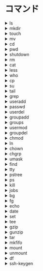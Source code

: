 # コマンド

<details><summary>ls</summary>

## ls

ディレクトリ内のファイル一覧

```shell
ls [<path>]
```

## オプション

<details><summary>-R</summary>

### -R

その下の階層まで表示

```bash
-R
```

</details>

<details><summary>-l</summary>

### -l

それぞれのフォルダとファイルを1行で詳細に表示

```bash
-l
```

</details>

<details><summary>-o</summary>

### -o

標準出力として出力(パイプを使用時に必要)

```bash
-o
```

</details>

#### 備考

<details><summary>ls -l フォーマット</summary>

##### ls -l フォーマット

`<mode> <number_of_link> <user> <group> <size> <at_updated> <name>`

例: `-rw-r--r-- 1 root root 81211 2021-03-04 07:00 myfile`

ファイルモード

|最初の桁|説明|
|:---|:---|
|-|レギュラーファイル|
|d|ディレクトリファイル|
|l|シンボリックリンク|
|b or c|特殊デバイスファイル|

|パーミッション|説明|
|:---|:---|
|r|読み取り(lsなど)|
|w|書き込み(ファイルの追加、削除など)|
|x|実行(cdなど)|
|-|禁止|
|t|スティッキービット。名前の変更や削除。|
|s|SUIDビットもしくは、SGIDビット。実行は実行者ではなく、所有者もしくは所有グループが実行|

2桁目以降順番に

1. 所有ユーザのパーミッション
2. 所有グループのパーミッション　
3. 第3者のパーミッション

###### リンク数

ハードリンクの数

</details>

</details>

<details><summary>mkdir</summary>

ディレクトリを作成

```shell
mkdir [<path>]
```

## オプション

<details><summary>-p</summary>

途中のディレクトリも作成

```bash
-p
```

</details>

</details>

<details><summary>touch</summary>

ファイルを作成

```shell
touch <file_path>[ ...]
```

</details>

<details><summary>mv</summary>

ファイルをpathに移動、リネーム

```shell
mv [options] <file_path>[ ...] <path>
```

## オプション

<details><summary>-i</summary>

同じファイルが存在する場合確認。

```bash
-i
```

</details>

</details>

<details><summary>cd</summary>

カレントディレクトリを移動。

pathを省略するとホームディレクトリ

```shell
cd [<path>]
```

</details>

<details><summary>pwd</summary>

カレントディレクトリの絶対パスを表示

```shell
pwd
```

</details>

<details><summary>shutdown</summary>

シャットダウンする。

```shell
shutdown {now | +}
```

## オプション

<details><summary>-h</summary>

シャットダウン(デフォルト)

```bash
-h
```

</details>

<details><summary>-r</summary>

再起動

```bash
-r
```

</details>

<details><summary>-c</summary>

予約したシャットダウンをキャンセル。

```bash
-c
```

</details>

<details><summary>-k</summary>

シャットダウンするダイアログを表示

```bash
-k
```

</details>

### パラメータ

<details><summary>now</summary>

今すぐシャットダウン

```bash
now
```

</details>

<details><summary>+</summary>

シャットダウンを予約する。

```bash
+<n>
```

</details>

</details>

<details><summary>rm</summary>

ファイル、ディレクトリを削除

```shell
rm <path>[ ...]
```

## オプション

<details><summary>-r</summary>

ディレクトリを削除する。

```bash
-r
```

</details>

<details><summary>-i</summary>

事前に確認

```bash
-i
```

</details>

</details>

<details><summary>cat</summary>

ファイルの内容を表示

```shell
cat <file_path>
```

</details>

<details><summary>less</summary>

ファイルを一画面ずつ表示する

操作はvimに近い

```shell
less <file_path>
```

## オプション

<details><summary>+</summary>

指定した行を表示

```bash
+<n>
```

</details>

<details><summary>-p</summary>

指定した正規表現にマッチする最初の行から表示

```bash
-p <string>
```

</details>

<details><summary>-s</summary>

連続した行を1行にする

```bash
-s
```

</details>

<details><summary>-S</summary>

行を折り返さない

```bash
-S
```

</details>

<details><summary>-z</summary>

一画面の行数を指定する。

```bash
-z<n>
```

</details>

<details><summary>-n</summary>

行数を表示しない。

```bash
-n
```

</details>

<details><summary>-N</summary>

行数を表示する。

```bash
-N
```

</details>

</details>

<details><summary>who</summary>

誰がログインしているかを表示する

```shell
who
```

## オプション

<details><summary>-a</summary>

すべての情報を表示する。

```bash
-a
```

</details>

</details>

<details><summary>cp</summary>

ファイルをコピーする

```shell
cp <path1>[ ...] <path2>
```

## オプション

<details><summary>-r</summary>

ディレクトリごとコピー

```bash
-r
```

</details>

</details>

<details><summary>su</summary>

ユーザを切り替える

```shell
su [<user>]
```

## オプション

<details><summary>-</summary>

ログインシェルを使用してユーザーを切り替える

```bash
-
```

</details>

</details>

<details><summary>tail</summary>

ファイルの末尾を表示する

```shell
tail <path>
```

## オプション

<details><summary>-f</summary>

リアルタイム

```bash
-f
```

</details>

<details><summary>-</summary>

行数を指定。

```bash
-<n>
```

</details>

</details>

<details><summary>grep</summary>

ファイルの内容から指定したキーワードが含まれる

行のみ表示する。

もしくはパイプを使用してコマンドから指定したキーワードが含まれる

出力だけ出力する。　

```shell
grep <regex> <path>
```

</details>

<details><summary>useradd</summary>

ユーザを作成する

```shell
useradd username
```

## オプション

<details><summary>-u</summary>

ユーザーidを指定。

```bash
-u <n>
```

</details>

<details><summary>-d</summary>

ホームディレクトリを指定する。

```bash
-d <dir>
```

</details>

<details><summary>-g</summary>

グループを指定する。

```bash
-g <group_name>
```

</details>

</details>

<details><summary>passwd</summary>

パスワードを変更する。

```shell
passwd [<username>]
```

</details>

<details><summary>userdel</summary>

ユーザーを削除する

```shell
userdel <user>
```

## オプション

<details><summary>-r</summary>

ホームディレクトリごと削除する。

```bash
-r
```

</details>

</details>

<details><summary>groupadd</summary>

グループを作成する。

```shell
groupadd <group_name>
```

</details>

<details><summary>groups</summary>

どのグループに所属しているか確認する

ユーザ名を省略した場合、自分の所属するグループが表示される

```shell
groups [<user_name>]
```

</details>

<details><summary>usermod</summary>

ユーザが所属するグループを変更する

```shell
usermod <username>
```

## オプション

<details><summary>-g</summary>

プライマリグループを変更する。

```bash
-g <primary>
```

</details>

<details><summary>-G</summary>

サブグループを変更する。

```bash
-G <sub>
```

</details>

</details>

<details><summary>groupdel</summary>

グループを削除する

```shell
groupdel <group_name>
```

</details>

<details><summary>chmod</summary>

ファイルのパーミッションを変更

```shell
chmod <permission> <file_path>
```

### パラメータ

<details><summary>permission</summary>

指定方法は以下です。

1. 次のフォーマットで指定する。
`{u | g | o}{+ | - | =}{r | w | {x | t | s}}[...]`

2. 3桁の8進数で指定
左の桁から所有者権限、グループ権限、第三者権限
それぞれの桁はrwxのうち必要な権限に1をたてた
2進数を作る。rw-なら110でこれを8真数に直して6
rwxr--r--なら744をpermisionに渡す。
例外としてスティッキービットは1777。
SUIDビットは4000を足す。SGIDビットは2000を足す。

</details>

</details>

<details><summary>ln</summary>

path1のハードリンクを作成。

-sをつけることでシンボリックリンクを作成できる。

ハードリンクはファイルシステムをまたぐことができない。

シンボリックリンクはファイルシステムをまたぐことができる。

```shell
ln <path> <link_name>
```

## オプション

<details><summary>-s</summary>

```bash
-s
```

</details>

</details>

<details><summary>chown</summary>

所有ユーザや所有グループを変更する。

```shell
chown <user_name>[:<group>] <file_path>
```

</details>

<details><summary>chgrp</summary>

所有グループのを変更する

```shell
chgrp <groupname> <path>
```

</details>

<details><summary>umask</summary>

umask値を確認もしくは設定。

値を渡さなければ、現在の値を確認できる。

umask値とはデフォルトの権限を決めるものです。

ファイルのデフォルトの権限は666 - umask値

ディレクトリのデフォルトの権限は777 - umask値

となります。

```shell
umask [<number>]
```

## オプション

<details><summary>-p</summary>

現在の値を`umask`の形式で表示

```bash
-p
```

</details>

<details><summary>-s</summary>

現在の値を`rwx`の形式(シンボルモード)で表示

```bash
-s
```

</details>

</details>

<details><summary>find</summary>

ファイルを検索する

```shell
find <path>
```

## オプション

<details><summary>-perm</summary>

パーミッションで検索

```bash
-perm -<xxx>
```

</details>

<details><summary>-ls</summary>

`ls -l`の形式で表示

```bash
-ls
```

</details>

</details>

<details><summary>tty</summary>

現在使用しているコンソールを表示する

```shell
tty
```

</details>

<details><summary>pstree</summary>

プロセスの階層構造を表示する

```shell
pstree [<pid> | <username>]
```

## オプション

<details><summary>-p</summary>

プロセスidを表示

```bash
-p
```

</details>

</details>

<details><summary>ps</summary>

実行中のプロセスを一覧表示する

```shell
ps
```

## オプション

<details><summary>a</summary>

コンソールが持つすべてのプロセスを表示

```bash
a
```

</details>

<details><summary>x</summary>

コンソールが持たないすべてのプロセスを表示する。

```bash
x
```

</details>

<details><summary>r</summary>

実行中のプロセスだけ表示する。

```bash
r
```

</details>

<details><summary>u</summary>

読みやす形で表示

```bash
u
```

</details>

### 備考

<details><summary>psで表示される項目</summary>

|項目|説明|
|:---|:---|
|USER|実行したユーザ名|
|PID|プロセスID|
|TTY|実行している端末|
|TIME|実行時間|
|COMMAND(CMD)|実行コマンド|
|%CPU|CPU利用率|
|%MEM|メモリの使用率|
|VSZ|使用している仮想メモリのサイズ|
|RSS|常駐セットの大きさ|
|STAT|状態(S: スリープ、R: 実行中、T: 一時停止)|
|START|プロセスの開始時間|

</details>

</details>

<details><summary>kill</summary>

プロセスを停止する

```shell
kill {<pid> | %<job_number>}
```

## オプション

<details><summary>-HUP</summary>

端末が制御不能もしくは切断として終了

```bash
-HUP
```

</details>

<details><summary>-INT</summary>

キーボードからの割り込みとして終了。

```bash
-INT
```

</details>

<details><summary>-KILL</summary>

強制終了

```bash
-KILL
```

</details>

<details><summary>-TERM</summary>

デフォルトの終了

```bash
-TERM
```

</details>

<details><summary>-CONT</summary>

一時停止しているプロセスを再開

```bash
-CONT
```

</details>

<details><summary>-STOP</summary>

一時停止する。

```bash
-STOP
```

</details>

</details>

<details><summary>jobs</summary>

起動しているジョブの一覧

```shell
jobs [%<job_number>]
```

<details><summary>-l</summary>

`PID`を表示

```bash
-l
```

</details>

<details><summary>jobsの結果のフォーマット</summary>

`<job_number>{+ | - | } <status> <jobname>`

</details>

</details>

<details><summary>bg</summary>

ジョブをバックグラウンドで実行

ジョブ番号を省略するとカレントジョブをバックグラウンドで実行

もしくは次のようにコマンドの後ろに

`&`をつけることでバックグランドで実行

`<command> &`

```shell
bg [%<job_number>L | - | +]
```

</details>

<details><summary>fg</summary>

バックグランドジョブをフォアグランドで実行

```shell
fg [%<job_number> | - | +]
```

</details>

<details><summary>echo</summary>

標準出力をする

```shell
echo <something>
```

</details>

<details><summary>date</summary>

日時を表示する

```shell
date
```

</details>

<details><summary>set</summary>

シェルのオプションを設定する。

shell_optionを指定せずに

`set -o`とした場合、現在の設定を見れる

```shell
set [<shell_option>]
```

## オプション

<details><summary>-o</summary>

有効にする

```bash
-o
```

</details>

<details><summary>+o</summary>

無効にする。

```bash
+o
```

</details>

### 備考

<details><summary>シェルのオプション</summary>

|シェルのオプション|説明|
|:---|:---|
|noclobber|上書き保存させない|

</details>

</details>

<details><summary>tee</summary>

パイプを使用することで、ファイル書き込みと標準出力を同時にできる。

```shell
command | tee <path>
```

</details>

<details><summary>gzip</summary>

指定したファイルをGNU zip形式で圧縮したファイルを作成する。

```shell
gzip <path>[ ...]
```

## オプション

<details><summary>-c</summary>

圧縮した結果をファイルに書き込まずに標準出力する

```bash
-c
```

</details>

<details><summary>-v</summary>

処理情報を詳細に表示する。

```bash
-v
```

</details>

<details><summary>-d</summary>

アシュクファイルを解凍する。

```bash
-d
```

</details>

<details><summary>-l</summary>

圧縮前後のサイズ、圧縮率、元のファイル名を表示する。

```bash
-l
```

</details>

</details>

<details><summary>gunzip</summary>

gzipを解凍する

```shell
gunzip <path>[ ...]
```

## オプション

<details><summary>-c</summary>

圧縮した結果をファイルに書き込まずに標準出力する

```bash
-c
```

</details>

<details><summary>-v</summary>

勝利情報を詳細に表示する。

```bash
-v
```

</details>

</details>

<details><summary>tar</summary>

アーカイブを作成する

```shell
tar <path>[ ...]
```

## オプション

<details><summary>c</summary>

アーカイブファイルの作成

```bash
c
```

</details>

<details><summary>x</summary>

アーカイブファイルの展開

```bash
x
```

</details>

<details><summary>t</summary>

アーカイブファイルんの`ls`コマンド形式で一覧表示

```bash
t
```

</details>

<details><summary>r/summary>

既存のアーカイブファイルの最後に新たにファイルを追加

```bash
r
```

</details>

<details><summary>v</summary>

処理情報を詳細に表示する。

```bash
v
```

</details>

<details><summary>f</summary>

作成するアーカイブに名前をつける。

```bash
f <name>
```

</details>

<details><summary>z</summary>

`gzip`形式の圧縮、解凍を同時におこなう。

```bash
z
```

</details>

<details><summary>j</summary>

`bzip2`形式の圧縮、解凍を同時に行う。

```bash
j
```

</details>

</details>

<details><summary>mkfifo</summary>

名前付きパイプを作成する。

名前付きパイプとは、コマンドの結果を受け取るためのファイル。

これにより別々のタイミングでコマンドからコマンドへ

出力を渡せます。

```shell
mkfifo <name>
```

</details>

<details><summary>mount</summary>

外部のファイルシステムをフォルダにマウントする。

引数を省略した場合は現在マウントされているファイルシステムの一覧が表示されます。

また、fstabに登録されている場合、device_nameもしくはpathどちらかでよい。

```shell
mount [<device_name>] [<path>]
```

## オプション

<details><summary>-t</summary>

ファイルシステムを指定する。

```bash
-t <file_system>
```

</details>

<details><summary>-o</summary>

マウントオプションを指定する。

```bash
-o <mount_option>
```

### パラメータ

<details><summary>mount_option</summary>

|マウントオプション||
|:---|:---|
|ro|読み出し専用でマウントする|

</details>

</details>

<details><summary>-a</summary>

/etc/fstabに登録されているすべてのファイルシステムをマウント

```bash
-a
```

</details>

</details>

<details><summary>unmount</summary>

マウントしたファイルシステムを解除する。

```shell
unmount {<device_name> | <path>}
```

</details>

<details><summary>df</summary>

現在マウントされているファイルシステムを一覧表示

```shell
df
```

## オプション

<details><summary>-h</summary>

容量や使用料が単位付きで表示される。

```bash
-h
```

</details>

<details><summary>-i</summary>

ファイル数を表示(ノード数)

```bash
-i
```

</details>

</details>

<details><summary>ssh-keygen</summary>

## ssh-keygen

sshの秘密鍵、公開鍵を作成する。

鍵はデフォルトで`.ssh/`に配置され、

拡張子に`.pub`ついているファイルが公開鍵になる。

```bash
ssh-keygen
```

### オプション

<details><summary>-t</summary>

暗号化のアルゴリズムを指定する。

```bash
-t <algorithm>
```

</details>

<details><summary>-C</summary>

メッセージをつける。

```bash
-C '<message>'
```

</details>

<details><summary></summary>
</details>

</details>
